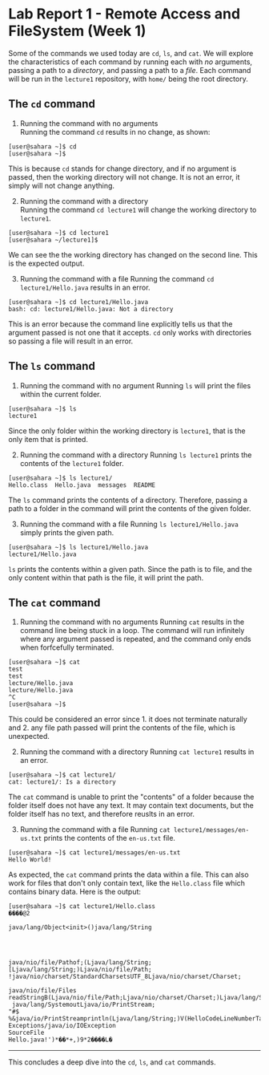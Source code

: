 # Lab Report 1 - Remote Access and FileSystem (Week 1)

Some of the commands we used today are `cd`, `ls`, and `cat`. We will explore the characteristics of each command by running each with *no* arguments, passing a path to a *directory*, and passing a path to a *file*. Each command will be run in the `lecture1` repository, with `home/` being the root directory.

## The `cd` command

1. Running the command with no arguments  
Running the command `cd` results in no change, as shown:
```
[user@sahara ~]$ cd
[user@sahara ~]$
```
This is because `cd` stands for change directory, and if no argument is passed, then the working directory will not change. It is not an error, it simply will not change anything.

2. Running the command with a directory  
Running the command `cd lecture1` will change the working directory to `lecture1`.
```
[user@sahara ~]$ cd lecture1
[user@sahara ~/lecture1]$
```
We can see the the working directory has changed on the second line. This is the expected output.

3. Running the command with a file
Running the command `cd lecture1/Hello.java` results in an error.
```
[user@sahara ~]$ cd lecture1/Hello.java
bash: cd: lecture1/Hello.java: Not a directory
```
This is an error because the command line explicitly tells us that the argument passed is not one that it accepts. `cd` only works with directories so passing a file will result in an error.

## The `ls` command

1. Running the command with no argument
Running `ls` will print the files within the current folder.
```
[user@sahara ~]$ ls
lecture1
```
Since the only folder within the working directory is `lecture1`, that is the only item that is printed.

2. Running the command with a directory
Running `ls lecture1` prints the contents of the `lecture1` folder.
```
[user@sahara ~]$ ls lecture1/
Hello.class  Hello.java  messages  README
```
The `ls` command prints the contents of a directory. Therefore, passing a path to a folder in the command will print the contents of the given folder. 

3. Running the command with a file
Running `ls lecture1/Hello.java` simply prints the given path.
```
[user@sahara ~]$ ls lecture1/Hello.java
lecture1/Hello.java
```
`ls` prints the contents within a given path. Since the path is to file, and the only content within that path is the file, it will print the path.

## The `cat` command

1. Running the command with no arguments
Running `cat` results in the command line being stuck in a loop. The command will run infinitely where any argument passed is repeated, and the command only ends when forfcefully terminated.
```
[user@sahara ~]$ cat
test
test
lecture/Hello.java
lecture/Hello.java
^C
[user@sahara ~]$
```
This could be considered an error since 1. it does not terminate naturally and 2. any file path passed will print the contents of the file, which is unexpected.

2. Running the command with a directory
Running `cat lecture1` results in an error.
```
[user@sahara ~]$ cat lecture1/
cat: lecture1/: Is a directory
```
The `cat` command is unable to print the "contents" of a folder because the folder itself does not have any text. It may contain text documents, but the folder itself has no text, and therefore reuslts in an error.

3. Running the command with a file
Running `cat lecture1/messages/en-us.txt` prints the contents of the `en-us.txt` file.
```
[user@sahara ~]$ cat lecture1/messages/en-us.txt
Hello World!
```
As expected, the `cat` command prints the data within a file. This can also work for files that don't only contain text, like the `Hello.class` file which contains binary data. Here is the output: 
```
[user@sahara ~]$ cat lecture1/Hello.class
����@2

java/lang/Object<init>()java/lang/String




java/nio/file/Pathof;(Ljava/lang/String;[Ljava/lang/String;)Ljava/nio/file/Path;
!java/nio/charset/StandardCharsetsUTF_8Ljava/nio/charset/Charset;

java/nio/file/Files
readStringB(Ljava/nio/file/Path;Ljava/nio/charset/Charset;)Ljava/lang/String;
 java/lang/SystemoutLjava/io/PrintStream;
"#$
%&java/io/PrintStreamprintln(Ljava/lang/String;)V(HelloCodeLineNumberTablemain([Ljava/lang/String;)V
Exceptions/java/io/IOException
SourceFile
Hello.java!')*��*+,)9*2����L�  
```

---

This concludes a deep dive into the `cd`, `ls`, and `cat` commands.

